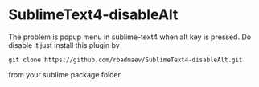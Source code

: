 # SublimeText4-disableAlt

The problem is popup menu in sublime-text4 when alt key is pressed.
Do disable it just install this plugin by
```
git clone https://github.com/rbadmaev/SublimeText4-disableAlt.git
```
from your sublime package folder
